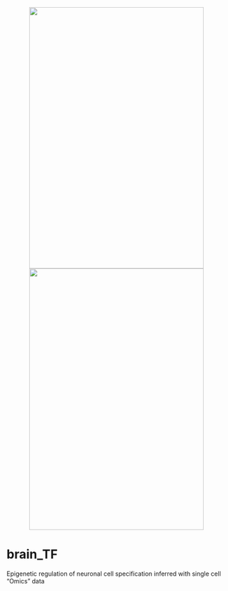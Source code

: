 <div align=center><img width="400" height="600" src="https://github.com/Gavin-Yinld/brain_TF/tree/master/Figures/cover.png"/></div>

<div align=center><img width="400" height="600" src="https://github.com/Gavin-Yinld/brain_TF/tree/master/Figures/cover2.png"/></div>

# brain_TF
Epigenetic regulation of neuronal cell specification inferred with single cell “Omics” data
